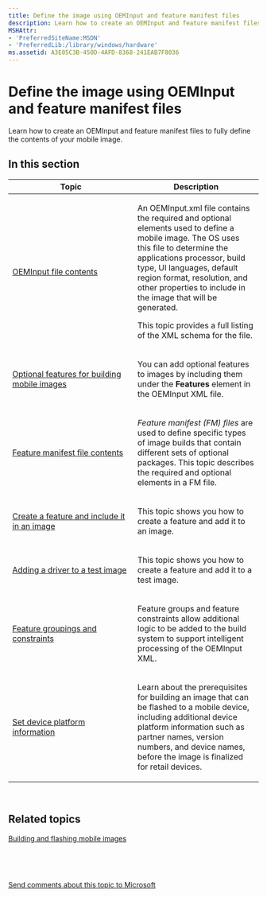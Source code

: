 ```yaml
---
title: Define the image using OEMInput and feature manifest files
description: Learn how to create an OEMInput and feature manifest files to fully define the contents of your mobile image.
MSHAttr:
- 'PreferredSiteName:MSDN'
- 'PreferredLib:/library/windows/hardware'
ms.assetid: A3E05C3B-450D-4AFD-8368-241EAB7F8036
---
```


# Define the image using OEMInput and feature manifest files


Learn how to create an OEMInput and feature manifest files to fully define the contents of your mobile image.

## In this section


<table>
<colgroup>
<col width="50%" />
<col width="50%" />
</colgroup>
<thead>
<tr class="header">
<th>Topic</th>
<th>Description</th>
</tr>
</thead>
<tbody>
<tr class="odd">
<td><p><a href="oeminput-file-contents.md">OEMInput file contents</a></p></td>
<td><p>An OEMInput.xml file contains the required and optional elements used to define a mobile image. The OS uses this file to determine the applications processor, build type, UI languages, default region format, resolution, and other properties to include in the image that will be generated.</p>
<p>This topic provides a full listing of the XML schema for the file.</p></td>
</tr>
<tr class="even">
<td><p><a href="optional-features-for-building-images.md">Optional features for building mobile images</a></p></td>
<td><p>You can add optional features to images by including them under the <strong>Features</strong> element in the OEMInput XML file.</p></td>
</tr>
<tr class="odd">
<td><p><a href="feature-manifest-file-contents.md">Feature manifest file contents</a></p></td>
<td><p><em>Feature manifest (FM) files</em> are used to define specific types of image builds that contain different sets of optional packages. This topic describes the required and optional elements in a FM file.</p></td>
</tr>
<tr class="even">
<td><p><a href="create-a-feature-and-include-it-in-an-image.md">Create a feature and include it in an image</a></p></td>
<td><p>This topic shows you how to create a feature and add it to an image.</p></td>
</tr>
<tr class="odd">
<td><p><a href="adding-a-driver-to-a-test-image.md">Adding a driver to a test image</a></p></td>
<td><p>This topic shows you how to create a feature and add it to a test image.</p></td>
</tr>
<tr class="even">
<td><p><a href="feature-groupings-and-constraints.md">Feature groupings and constraints</a></p></td>
<td><p>Feature groups and feature constraints allow additional logic to be added to the build system to support intelligent processing of the OEMInput XML.</p></td>
</tr>
<tr class="odd">
<td><p><a href="set-device-platform-information.md">Set device platform information</a></p></td>
<td><p>Learn about the prerequisites for building an image that can be flashed to a mobile device, including additional device platform information such as partner names, version numbers, and device names, before the image is finalized for retail devices.</p></td>
</tr>
</tbody>
</table>

 

## Related topics


[Building and flashing mobile images](building-and-flashing-images.md)

 

 

[Send comments about this topic to Microsoft](mailto:wsddocfb@microsoft.com?subject=Documentation%20feedback%20%5Bp_phFlashing\p_phFlashing%5D:%20Define%20the%20image%20using%20OEMInput%20and%20feature%20manifest%20files%20%20RELEASE:%20%2810/4/2016%29&body=%0A%0APRIVACY%20STATEMENT%0A%0AWe%20use%20your%20feedback%20to%20improve%20the%20documentation.%20We%20don't%20use%20your%20email%20address%20for%20any%20other%20purpose,%20and%20we'll%20remove%20your%20email%20address%20from%20our%20system%20after%20the%20issue%20that%20you're%20reporting%20is%20fixed.%20While%20we're%20working%20to%20fix%20this%20issue,%20we%20might%20send%20you%20an%20email%20message%20to%20ask%20for%20more%20info.%20Later,%20we%20might%20also%20send%20you%20an%20email%20message%20to%20let%20you%20know%20that%20we've%20addressed%20your%20feedback.%0A%0AFor%20more%20info%20about%20Microsoft's%20privacy%20policy,%20see%20http://privacy.microsoft.com/default.aspx. "Send comments about this topic to Microsoft")





